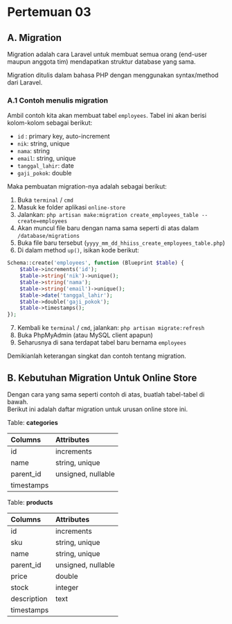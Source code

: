 # Pertemuan 03

## A. Migration

Migration adalah cara Laravel untuk membuat semua orang (end-user maupun anggota tim) mendapatkan struktur database yang sama.  

Migration ditulis dalam bahasa PHP dengan menggunakan syntax/method dari Laravel.  

### A.1 Contoh menulis migration

Ambil contoh kita akan membuat tabel `employees`. Tabel ini akan berisi kolom-kolom sebagai berikut:  
- `id` : primary key, auto-increment
- `nik`: string, unique
- `nama`: string
- `email`: string, unique
- `tanggal_lahir`: date
- `gaji_pokok`: double

Maka pembuatan migration-nya adalah sebagai berikut:
1. Buka `terminal` / `cmd`
2. Masuk ke folder aplikasi `online-store`
3. Jalankan: `php artisan make:migration create_employees_table --create=employees`
4. Akan muncul file baru dengan nama sama seperti di atas dalam `/database/migrations`
5. Buka file baru tersebut (`yyyy_mm_dd_hhiiss_create_employees_table.php`)
6. Di dalam method `up()`, isikan kode berikut:
```php
Schema::create('employees', function (Blueprint $table) {
    $table->increments('id');
    $table->string('nik')->unique();
    $table->string('nama');
    $table->string('email')->unique();
    $table->date('tanggal_lahir');
    $table->double('gaji_pokok');
    $table->timestamps();
});
```
7. Kembali ke `terminal` / `cmd`, jalankan: `php artisan migrate:refresh`
8. Buka PhpMyAdmin (atau MySQL client apapun)
9. Seharusnya di sana terdapat tabel baru bernama `employees`

Demikianlah keterangan singkat dan contoh tentang migration.

## B. Kebutuhan Migration Untuk Online Store

Dengan cara yang sama seperti contoh di atas, buatlah tabel-tabel di bawah.  
Berikut ini adalah daftar migration untuk urusan online store ini.

Table: __categories__  

| Columns        | Attributes         |
| :------------- | :----------------- |
| id             | increments         |
| name           | string, unique     |
| parent_id      | unsigned, nullable |
| timestamps     |                    |

Table: __products__  

| Columns        | Attributes         |
| :------------- | :----------------- |
| id             | increments         |
| sku            | string, unique     |
| name           | string, unique     |
| parent_id      | unsigned, nullable |
| price          | double             |
| stock          | integer            |
| description    | text               |
| timestamps     |                    |
